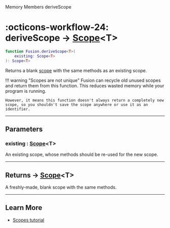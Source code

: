 <nav class="fusiondoc-api-breadcrumbs">
	<span>Memory</span>
	<span>Members</span>
	<span>deriveScope</span>
</nav>

<h1 class="fusiondoc-api-header" markdown>
	<span class="fusiondoc-api-icon" markdown>:octicons-workflow-24:</span>
	<span class="fusiondoc-api-name">deriveScope</span>
	<span class="fusiondoc-api-type">
		-> <a href="../../types/scope">Scope</a>&lt;T&gt;
	</span>
</h1>

```Lua
function Fusion.deriveScope<T>(
	existing: Scope<T>
): Scope<T>
```

Returns a blank [scope](../../types/scope) with the same methods as an existing
scope.

!!! warning "Scopes are not unique"
	Fusion can recycle old unused scopes and return them from this function.
	This reduces wasted memory while your program is running.

	However, it means this function doesn't always return a completely new
	scope, so you shouldn't save the scope anywhere or use it as an identifier.

-----

## Parameters

<h3 markdown>
	existing
	<span class="fusiondoc-api-type">
		: <a href="../../types/scope">Scope</a>&lt;T&gt;
	</span>
</h3>

An existing scope, whose methods should be re-used for the new scope.

-----

<h2 markdown>
	Returns
	<span class="fusiondoc-api-type">
		-> <a href="../../types/scope">Scope</a>&lt;T&gt;
	</span>
</h2>

A freshly-made, blank scope with the same methods.

-----

## Learn More

- [Scopes tutorial](../../../../tutorials/fundamentals/scopes)
